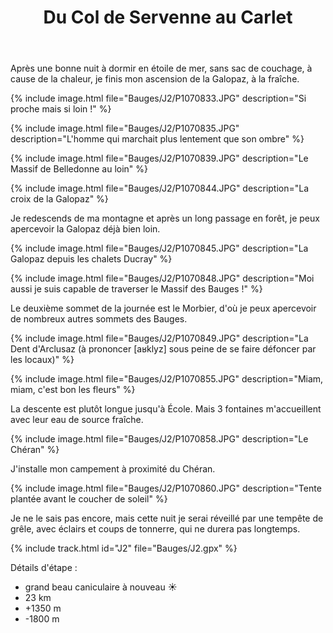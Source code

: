 ﻿---
title: "Du Col de Servenne au Carlet"
permalink: /Bauges/J2/
sidebar:
  nav: "bauges"
enable_tracks: true
---

Après une bonne nuit à dormir en étoile de mer, sans sac de couchage, à cause de la chaleur, je finis mon ascension de la Galopaz, à la fraîche.

{% include image.html file="Bauges/J2/P1070833.JPG" description="Si proche mais si loin !" %}

{% include image.html file="Bauges/J2/P1070835.JPG" description="L'homme qui marchait plus lentement que son ombre" %}

{% include image.html file="Bauges/J2/P1070839.JPG" description="Le Massif de Belledonne au loin" %}

{% include image.html file="Bauges/J2/P1070844.JPG" description="La croix de la Galopaz" %}

Je redescends de ma montagne et après un long passage en forêt, je peux apercevoir la Galopaz déjà bien loin.

{% include image.html file="Bauges/J2/P1070845.JPG" description="La Galopaz depuis les chalets Ducray" %}

{% include image.html file="Bauges/J2/P1070848.JPG" description="Moi aussi je suis capable de traverser le Massif des Bauges !" %}

Le deuxième sommet de la journée est le Morbier, d'où je peux apercevoir de nombreux autres sommets des Bauges.

{% include image.html file="Bauges/J2/P1070849.JPG" description="La Dent d'Arclusaz (à prononcer [aʁklyz] sous peine de se faire défoncer par les locaux)" %}

{% include image.html file="Bauges/J2/P1070855.JPG" description="Miam, miam, c'est bon les fleurs" %}

La descente est plutôt longue jusqu'à École. Mais 3 fontaines m'accueillent avec leur eau de source fraîche.

{% include image.html file="Bauges/J2/P1070858.JPG" description="Le Chéran" %}

J'installe mon campement à proximité du Chéran.

{% include image.html file="Bauges/J2/P1070860.JPG" description="Tente plantée avant le coucher de soleil" %}

Je ne le sais pas encore, mais cette nuit je serai réveillé par une tempête de grêle, avec éclairs et coups de tonnerre, qui ne durera pas longtemps.

{% include track.html id="J2" file="Bauges/J2.gpx" %}

Détails d'étape :
* grand beau caniculaire à nouveau :sunny:
* 23 km
* +1350 m
* -1800 m
